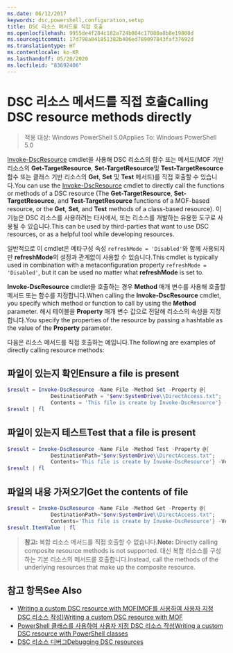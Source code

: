```yaml
---
ms.date: 06/12/2017
keywords: dsc,powershell,configuration,setup
title: DSC 리소스 메서드를 직접 호출
ms.openlocfilehash: 9955de4f284c182a724b004c17080a8b8e19808d
ms.sourcegitcommit: 17d798a041851382b406ed789097843faf37692d
ms.translationtype: HT
ms.contentlocale: ko-KR
ms.lasthandoff: 05/20/2020
ms.locfileid: "83692406"
---
```

# <a name="calling-dsc-resource-methods-directly"></a><span data-ttu-id="a9b94-103">DSC 리소스 메서드를 직접 호출</span><span class="sxs-lookup"><span data-stu-id="a9b94-103">Calling DSC resource methods directly</span></span>

><span data-ttu-id="a9b94-104">적용 대상: Windows PowerShell 5.0</span><span class="sxs-lookup"><span data-stu-id="a9b94-104">Applies To: Windows PowerShell 5.0</span></span>

<span data-ttu-id="a9b94-105">[Invoke-DscResource](/powershell/module/PSDesiredStateConfiguration/Invoke-DscResource) cmdlet을 사용해 DSC 리소스의 함수 또는 메서드(MOF 기반 리소스의 **Get-TargetResource**, **Set-TargetResource**및 **Test-TargetResource** 함수 또는 클래스 기반 리소스의 **Get**, **Set** 및 **Test** 메서드)를 직접 호출할 수 있습니다.</span><span class="sxs-lookup"><span data-stu-id="a9b94-105">You can use the [Invoke-DscResource](/powershell/module/PSDesiredStateConfiguration/Invoke-DscResource) cmdlet to directly call the functions or methods of a DSC resource (The **Get-TargetResource**, **Set-TargetResource**, and **Test-TargetResource** functions of a MOF-based resource, or the **Get**, **Set**, and **Test** methods of a class-based resource).</span></span>
<span data-ttu-id="a9b94-106">이 기능은 DSC 리소스를 사용하려는 타사에서, 또는 리소스를 개발하는 유용한 도구로 사용될 수 있습니다.</span><span class="sxs-lookup"><span data-stu-id="a9b94-106">This can be used by third-parties that want to use DSC resources, or as a helpful tool while developing resources.</span></span>

<span data-ttu-id="a9b94-107">일반적으로 이 cmdlet은 메타구성 속성 `refreshMode = 'Disabled'`와 함께 사용되지만 **refreshMode**의 설정과 관계없이 사용할 수 있습니다.</span><span class="sxs-lookup"><span data-stu-id="a9b94-107">This cmdlet is typically used in combination with a metaconfiguration property `refreshMode = 'Disabled'`, but it can be used no matter what **refreshMode** is set to.</span></span>

<span data-ttu-id="a9b94-108">**Invoke-DscResource** cmdlet을 호출하는 경우 **Method** 매개 변수를 사용해 호출할 메서드 또는 함수를 지정합니다.</span><span class="sxs-lookup"><span data-stu-id="a9b94-108">When calling the **Invoke-DscResource** cmdlet, you specify which method or function to call by using the **Method** parameter.</span></span> <span data-ttu-id="a9b94-109">해시 테이블을 **Property** 매개 변수 값으로 전달해 리소스의 속성을 지정합니다.</span><span class="sxs-lookup"><span data-stu-id="a9b94-109">You specify the properties of the resource by passing a hashtable as the value of the **Property** parameter.</span></span>

<span data-ttu-id="a9b94-110">다음은 리소스 메서드를 직접 호출하는 예입니다.</span><span class="sxs-lookup"><span data-stu-id="a9b94-110">The following are examples of directly calling resource methods:</span></span>

## <a name="ensure-a-file-is-present"></a><span data-ttu-id="a9b94-111">파일이 있는지 확인</span><span class="sxs-lookup"><span data-stu-id="a9b94-111">Ensure a file is present</span></span>

```powershell
$result = Invoke-DscResource -Name File -Method Set -Property @{
              DestinationPath = "$env:SystemDrive\\DirectAccess.txt";
              Contents = 'This file is create by Invoke-DscResource'} -Verbose
$result | fl
```

## <a name="test-that-a-file-is-present"></a><span data-ttu-id="a9b94-112">파일이 있는지 테스트</span><span class="sxs-lookup"><span data-stu-id="a9b94-112">Test that a file is present</span></span>

```powershell
$result = Invoke-DscResource -Name File -Method Test -Property @{
              DestinationPath="$env:SystemDrive\\DirectAccess.txt";
              Contents='This file is create by Invoke-DscResource'} -Verbose
$result | fl
```

## <a name="get-the-contents-of-file"></a><span data-ttu-id="a9b94-113">파일의 내용 가져오기</span><span class="sxs-lookup"><span data-stu-id="a9b94-113">Get the contents of file</span></span>

```powershell
$result = Invoke-DscResource -Name File -Method Get -Property @{
              DestinationPath="$env:SystemDrive\\DirectAccess.txt";
              Contents='This file is create by Invoke-DscResource'} -Verbose
$result.ItemValue | fl
```

><span data-ttu-id="a9b94-114">**참고:** 복합 리소스 메서드를 직접 호출할 수 없습니다.</span><span class="sxs-lookup"><span data-stu-id="a9b94-114">**Note:** Directly calling composite resource methods is not supported.</span></span> <span data-ttu-id="a9b94-115">대신 복합 리소스를 구성하는 기본 리소스의 메서드를 호출합니다.</span><span class="sxs-lookup"><span data-stu-id="a9b94-115">Instead, call the methods of the underlying resources that make up the composite resource.</span></span>

## <a name="see-also"></a><span data-ttu-id="a9b94-116">참고 항목</span><span class="sxs-lookup"><span data-stu-id="a9b94-116">See Also</span></span>

- [<span data-ttu-id="a9b94-117">Writing a custom DSC resource with MOF(MOF를 사용하여 사용자 지정 DSC 리소스 작성)</span><span class="sxs-lookup"><span data-stu-id="a9b94-117">Writing a custom DSC resource with MOF</span></span>](../resources/authoringResourceMOF.md)
- [<span data-ttu-id="a9b94-118">PowerShell 클래스를 사용하여 사용자 지정 DSC 리소스 작성</span><span class="sxs-lookup"><span data-stu-id="a9b94-118">Writing a custom DSC resource with PowerShell classes</span></span>](../resources/authoringResourceClass.md)
- [<span data-ttu-id="a9b94-119">DSC 리소스 디버그</span><span class="sxs-lookup"><span data-stu-id="a9b94-119">Debugging DSC resources</span></span>](../troubleshooting/debugResource.md)

